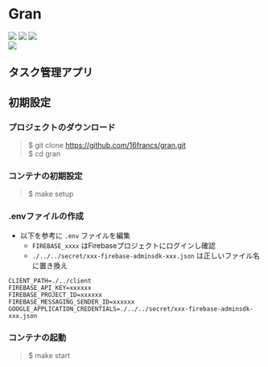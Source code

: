 # Gran

![](https://github.com/16francs/gran/workflows/Client(Nuxt.js)%20Build%20and%20Test/badge.svg)
![](https://github.com/16francs/gran/workflows/Client(Nuxt.js)%20Lighthouse/badge.svg)  
![](https://github.com/16francs/gran/workflows/Storybook(TypeScript)%20Build%20and%20Test/badge.svg)  
![](https://github.com/16francs/gran/workflows/User%20API(Golang)%20Build%20and%20Test/badge.svg)

## タスク管理アプリ

## 初期設定

### プロジェクトのダウンロード

> $ git clone https://github.com/16francs/gran.git  
> $ cd gran

### コンテナの初期設定

> $ make setup

### .envファイルの作成

* 以下を参考に `.env` ファイルを編集
  * `FIREBASE_xxxx` はFirebaseプロジェクトにログインし確認
  * `./../../secret/xxx-firebase-adminsdk-xxx.json` は正しいファイル名に置き換え

```env
CLIENT_PATH=./../client
FIREBASE_API_KEY=xxxxxx
FIREBASE_PROJECT_ID=xxxxxx
FIREBASE_MESSAGING_SENDER_ID=xxxxxx
GOOGLE_APPLICATION_CREDENTIALS=./../../secret/xxx-firebase-adminsdk-xxx.json
```

### コンテナの起動

> $ make start
